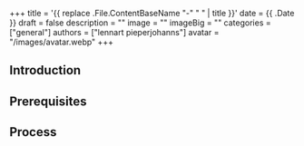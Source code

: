 +++
title = '{{ replace .File.ContentBaseName "-" " " | title }}'
date = {{ .Date }}
draft = false
description = ""
image = ""
imageBig = ""
categories = ["general"]
authors = ["lennart pieperjohanns"]
avatar = "/images/avatar.webp"
+++

## Introduction



## Prerequisites



## Process


